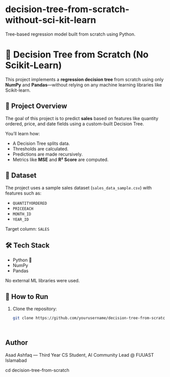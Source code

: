 # decision-tree-from-scratch-without-sci-kit-learn
Tree-based regression model built from scratch using Python.




# 🌳 Decision Tree from Scratch (No Scikit-Learn)

This project implements a **regression decision tree** from scratch using only **NumPy** and **Pandas**—without relying on any machine learning libraries like Scikit-learn.

## 📌 Project Overview

The goal of this project is to predict **sales** based on features like quantity ordered, price, and date fields using a custom-built Decision Tree.

You’ll learn how:
- A Decision Tree splits data.
- Thresholds are calculated.
- Predictions are made recursively.
- Metrics like **MSE** and **R² Score** are computed.

## 📂 Dataset

The project uses a sample sales dataset (`sales_data_sample.csv`) with features such as:
- `QUANTITYORDERED`
- `PRICEEACH`
- `MONTH_ID`
- `YEAR_ID`

Target column: `SALES`

## 🛠️ Tech Stack

- Python 🐍
- NumPy
- Pandas

No external ML libraries were used.

## 🚀 How to Run

1. Clone the repository:
   ```bash
   git clone https://github.com/yourusername/decision-tree-from-scratch.git




## Author
Asad Ashfaq — Third Year CS Student, AI Community Lead @ FUUAST Islamabad

   cd decision-tree-from-scratch

